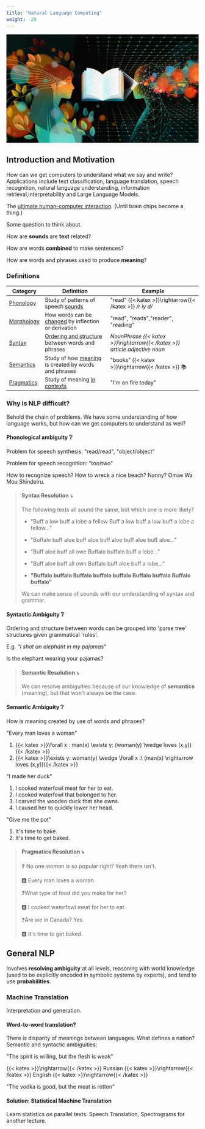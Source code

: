 ```yaml
---
title: "Natural Language Computing"
weight: -20
---
```


![](NLP_cover.jpg)

## Introduction and Motivation

How can we get computers to understand what we say and write? Applications include text classification, language translation, speech recognition, natural language understanding, information retrieval,interpretability and Large Language Models.

The <u>ultimate human-computer interaction</u>. (Until brain chips become a thing.)

Some question to think about.

How are **sounds** are **text** related?

How are words **combined** to make sentences?

How are words and phrases used to produce **meaning**?

### Definitions

| Category          | Definition                                                  | Example                                           |
| ----------------- | ----------------------------------------------------------- | ------------------------------------------------- |
| <u>Phonology</u>  | Study of patterns of speech <u>sounds</u>                   | "read" {{< katex >}}\rightarrow{{< /katex >}} */r iy d/*                   |
| <u>Morphology</u> | How words can be <u>changed</u> by inflection or derivation | "read", "reads","reader", "reading"               |
| <u>Syntax</u>     | <u>Ordering and structure</u> between words and phrases     | *NounPhrase {{< katex >}}\rightarrow{{< /katex >}} article adjective noun* |
| <u>Semantics</u>  | Study of how <u>meaning</u> is created by words and phrases | "books" {{< katex >}}\rightarrow{{< /katex >}} :books:                     |
| <u>Pragmatics</u> | Study of meaning <u>in contexts</u>                         | "I'm on fire today"                               |

### Why is NLP difficult?

Behold the chain of problems. We have some understanding of how language works, but how can we get computers to understand as well?

#### Phonological ambiguity :grey_question:

Problem for speech synthesis: "read/read", "object/object"

Problem for speech recognition: "too/two"

How to recognize speech? How to wreck a nice beach? Nanny? Omae Wa Mou Shindeiru.

> #### Syntax Resolution :arrow_heading_down:
>
> The following texts all sound the same, but which one is more likely?
>
> - "Buff a low buff a lobe a fellow Buff a low buff a low buff a lobe a fellow..."
>
> - "Buffalo buff aloe buff aloe buff aloe buff aloe buff aloe..."
>
> - "Buff aloe buff all owe Buffalo buffalo buff a lobe..."
>
> - "Buff aloe buff all own Buffalo buff aloe buff a lobe..."
>
> - **"Buffalo buffalo Buffalo buffalo buffalo Buffalo buffalo Buffalo buffalo"**
>
> We can make sense of sounds with our understanding of syntax and grammar.

#### Syntactic Ambiguity :grey_question:

Ordering and structure between words can be grouped into 'parse tree' structures given grammatical 'rules'.  

E.g. *"I shot an elephant in my pajamas"*

Is the elephant wearing your pajamas?

> #### Semantic Resolution :arrow_heading_down:
>
> We can resolve ambiguities because of our knowledge of **semantics** (meaning), but that won't always be the case.

#### Semantic Ambiguity :grey_question:

How is meaning created by use of words and phrases?

"Every man loves a woman"

1. {{< katex >}}\forall x \: man(x) \exists y: (woman(y) \wedge loves (x,y)){{< /katex >}}
2. {{< katex >}}\exists y: woman(y) \wedge \forall x :\ (man(x) \rightarrow loves (x,y)){{< /katex >}}

"I made her duck"

1. I cooked waterfowl meat for her to eat.
2. I cooked waterfowl that belonged to her.
3. I carved the wooden duck that she owns.
4. I caused her to quickly lower her head.

"Give me the pot"

1. It's time to bake.
2. It's time to get baked.

> #### Pragmatics Resolution :arrow_heading_down:
>
> :question: No one woman is so popular right? Yeah there isn't.
>
> :a: Every man loves a woman.
>
> :question:What type of food did you make for her?
>
> :a: I cooked waterfowl meat for her to eat.
>
> :question:Are we in Canada? Yes.
>
> :a: It's time to get baked.

## General NLP

Involves **resolving ambiguity** at all levels, reasoning with world knowledge (used to be explicitly encoded in symbolic systems by experts), and tend to use **probabilities**.

### Machine Translation

Interpretation and generation.

#### Word-to-word translation?

There is disparity of meanings between languages. What defines a nation?Semantic and syntactic ambiguities: 

"The spirit is willing, but the flesh is weak"

{{< katex >}}\rightarrow{{< /katex >}} Russian {{< katex >}}\rightarrow{{< /katex >}} English {{< katex >}}\rightarrow{{< /katex >}} 

"The vodka is good, but the meat is rotten"

#### Solution: Statistical Machine Translation

Learn statistics on parallel texts. Speech Translation, Spectrograms  for another lecture.







